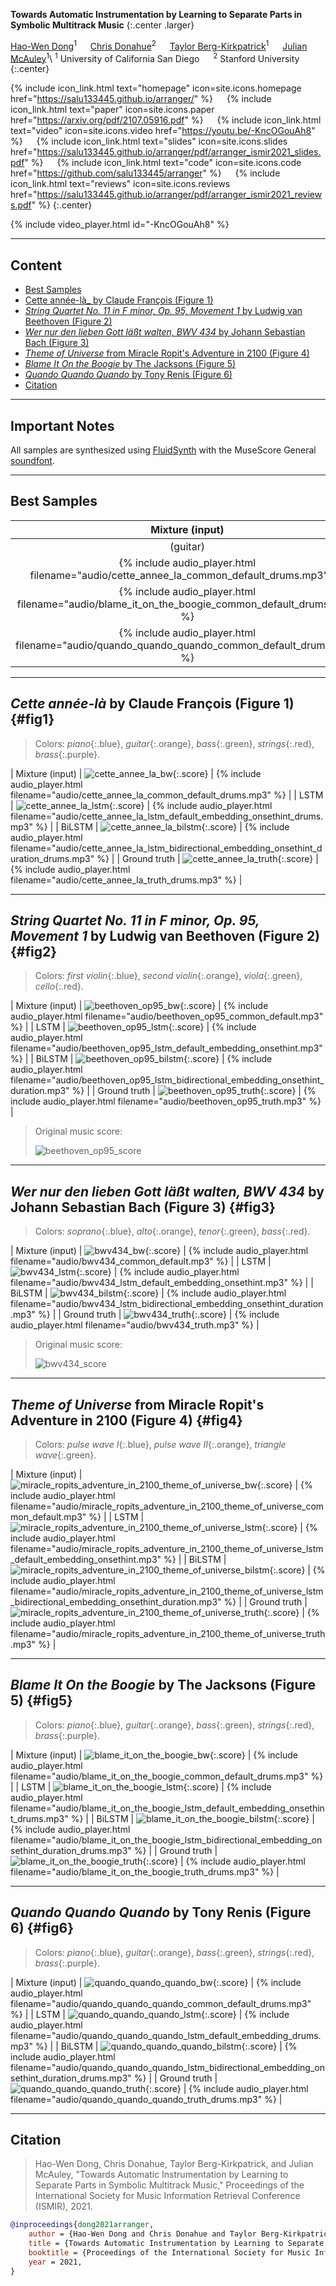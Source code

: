 __Towards Automatic Instrumentation by Learning to Separate Parts in Symbolic Multitrack Music__
{:.center .larger}

[Hao-Wen Dong](https://salu133445.github.io/)<sup>1</sup> &emsp;
[Chris Donahue](https://chrisdonahue.com/)<sup>2</sup> &emsp;
[Taylor Berg-Kirkpatrick](https://cseweb.ucsd.edu/~tberg/)<sup>1</sup> &emsp;
[Julian McAuley](https://cseweb.ucsd.edu/~jmcauley/)<sup>1</sup>\\
<sup>1</sup> University of California San Diego &emsp;
<sup>2</sup> Stanford University
{:.center}

{% include icon_link.html text="homepage" icon=site.icons.homepage href="https://salu133445.github.io/arranger/" %} &emsp;
{% include icon_link.html text="paper" icon=site.icons.paper href="https://arxiv.org/pdf/2107.05916.pdf" %} &emsp;
{% include icon_link.html text="video" icon=site.icons.video href="https://youtu.be/-KncOGouAh8" %} &emsp;
{% include icon_link.html text="slides" icon=site.icons.slides href="https://salu133445.github.io/arranger/pdf/arranger_ismir2021_slides.pdf" %} &emsp;
{% include icon_link.html text="code" icon=site.icons.code href="https://github.com/salu133445/arranger" %} &emsp;
{% include icon_link.html text="reviews" icon=site.icons.reviews href="https://salu133445.github.io/arranger/pdf/arranger_ismir2021_reviews.pdf" %}
{:.center}

{% include video_player.html id="-KncOGouAh8" %}

---

## Content

- [Best Samples](#best-samples)
- [Cette année-là_ by Claude François (Figure 1)](#fig1)
- [_String Quartet No. 11 in F minor, Op. 95, Movement 1_ by Ludwig van Beethoven (Figure 2)](#fig2)
- [_Wer nur den lieben Gott läßt walten, BWV 434_ by Johann Sebastian Bach (Figure 3)](#fig3)
- [_Theme of Universe_ from Miracle Ropit's Adventure in 2100 (Figure 4)](#fig4)
- [_Blame It On the Boogie_ by The Jacksons (Figure 5)](#fig5)
- [_Quando Quando Quando_ by Tony Renis (Figure 6)](#fig6)
- [Citation](#citation)

---

## Important Notes

All samples are synthesized using [FluidSynth](https://www.fluidsynth.org/) with the MuseScore General [soundfont](https://musescore.org/en/handbook/3/soundfonts-and-sfz-files).

---

## Best Samples

<div class="table-wrapper" markdown="block">

| Mixture (input) | Predicted instrumentation (output) |
|:-:|:-:|
| (guitar) | (piano, guitar, bass, strings, brass) |
| {% include audio_player.html filename="audio/cette_annee_la_common_default_drums.mp3" %} | {% include audio_player.html filename="audio/cette_annee_la_lstm_bidirectional_embedding_onsethint_duration_drums.mp3" %} |
| {% include audio_player.html filename="audio/blame_it_on_the_boogie_common_default_drums.mp3" %} | {% include audio_player.html filename="audio/blame_it_on_the_boogie_lstm_bidirectional_embedding_onsethint_duration_drums.mp3" %} |
| {% include audio_player.html filename="audio/quando_quando_quando_common_default_drums.mp3" %} | {% include audio_player.html filename="audio/quando_quando_quando_lstm_bidirectional_embedding_onsethint_duration_drums.mp3" %} |

</div>

---

## _Cette année-là_ by Claude François (Figure 1) {#fig1}

> Colors: _piano_{:.blue}, _guitar_{:.orange}, _bass_{:.green}, _strings_{:.red}, _brass_{:.purple}.

<div class="table-wrapper" markdown="block">

| Mixture (input) | ![cette_annee_la_bw](images/cette_annee_la_bw.png){:.score} | {% include audio_player.html filename="audio/cette_annee_la_common_default_drums.mp3" %} |
| LSTM | ![cette_annee_la_lstm](images/cette_annee_la_lstm.png){:.score} | {% include audio_player.html filename="audio/cette_annee_la_lstm_default_embedding_onsethint_drums.mp3" %} |
| BiLSTM | ![cette_annee_la_bilstm](images/cette_annee_la_bilstm.png){:.score} | {% include audio_player.html filename="audio/cette_annee_la_lstm_bidirectional_embedding_onsethint_duration_drums.mp3" %} |
| Ground truth | ![cette_annee_la_truth](images/cette_annee_la_truth.png){:.score} | {% include audio_player.html filename="audio/cette_annee_la_truth_drums.mp3" %} |

</div>

---

## _String Quartet No. 11 in F minor, Op. 95, Movement 1_ by Ludwig van Beethoven (Figure 2) {#fig2}

> Colors: _first violin_{:.blue}, _second violin_{:.orange}, _viola_{:.green}, _cello_{:.red}.

<div class="table-wrapper" markdown="block">

| Mixture (input) | ![beethoven_op95_bw](images/beethoven_op95_bw.png){:.score} | {% include audio_player.html filename="audio/beethoven_op95_common_default.mp3" %} |
| LSTM | ![beethoven_op95_lstm](images/beethoven_op95_lstm.png){:.score} | {% include audio_player.html filename="audio/beethoven_op95_lstm_default_embedding_onsethint.mp3" %} |
| BiLSTM | ![beethoven_op95_bilstm](images/beethoven_op95_bilstm.png){:.score} | {% include audio_player.html filename="audio/beethoven_op95_lstm_bidirectional_embedding_onsethint_duration.mp3" %} |
| Ground truth | ![beethoven_op95_truth](images/beethoven_op95_truth.png){:.score} | {% include audio_player.html filename="audio/beethoven_op95_truth.mp3" %} |

</div>

> Original music score:
>
> ![beethoven_op95_score](images/beethoven_op95_score.png)

---

## _Wer nur den lieben Gott läßt walten, BWV 434_ by Johann Sebastian Bach (Figure 3) {#fig3}

> Colors: _soprano_{:.blue}, _alto_{:.orange}, _tenor_{:.green}, _bass_{:.red}.

<div class="table-wrapper" markdown="block">

| Mixture (input) | ![bwv434_bw](images/bwv434_bw.png){:.score} | {% include audio_player.html filename="audio/bwv434_common_default.mp3" %} |
| LSTM | ![bwv434_lstm](images/bwv434_lstm.png){:.score} | {% include audio_player.html filename="audio/bwv434_lstm_default_embedding_onsethint.mp3" %} |
| BiLSTM | ![bwv434_bilstm](images/bwv434_bilstm.png){:.score} | {% include audio_player.html filename="audio/bwv434_lstm_bidirectional_embedding_onsethint_duration.mp3" %} |
| Ground truth | ![bwv434_truth](images/bwv434_truth.png){:.score} | {% include audio_player.html filename="audio/bwv434_truth.mp3" %} |

</div>

> Original music score:
>
> ![bwv434_score](images/bwv434_score.png)

---

## _Theme of Universe_ from Miracle Ropit's Adventure in 2100 (Figure 4) {#fig4}

> Colors: _pulse wave I_{:.blue}, _pulse wave II_{:.orange}, _triangle wave_{:.green}.

<div class="table-wrapper" markdown="block">

| Mixture (input) | ![miracle_ropits_adventure_in_2100_theme_of_universe_bw](images/miracle_ropits_adventure_in_2100_theme_of_universe_bw.png){:.score} | {% include audio_player.html filename="audio/miracle_ropits_adventure_in_2100_theme_of_universe_common_default.mp3" %} |
| LSTM | ![miracle_ropits_adventure_in_2100_theme_of_universe_lstm](images/miracle_ropits_adventure_in_2100_theme_of_universe_lstm.png){:.score} | {% include audio_player.html filename="audio/miracle_ropits_adventure_in_2100_theme_of_universe_lstm_default_embedding_onsethint.mp3" %} |
| BiLSTM | ![miracle_ropits_adventure_in_2100_theme_of_universe_bilstm](images/miracle_ropits_adventure_in_2100_theme_of_universe_bilstm.png){:.score} | {% include audio_player.html filename="audio/miracle_ropits_adventure_in_2100_theme_of_universe_lstm_bidirectional_embedding_onsethint_duration.mp3" %} |
| Ground truth | ![miracle_ropits_adventure_in_2100_theme_of_universe_truth](images/miracle_ropits_adventure_in_2100_theme_of_universe_truth.png){:.score} | {% include audio_player.html filename="audio/miracle_ropits_adventure_in_2100_theme_of_universe_truth.mp3" %} |

</div>

---

## _Blame It On the Boogie_ by The Jacksons (Figure 5) {#fig5}

> Colors: _piano_{:.blue}, _guitar_{:.orange}, _bass_{:.green}, _strings_{:.red}, _brass_{:.purple}.

<div class="table-wrapper" markdown="block">

| Mixture (input) | ![blame_it_on_the_boogie_bw](images/blame_it_on_the_boogie_bw.png){:.score} | {% include audio_player.html filename="audio/blame_it_on_the_boogie_common_default_drums.mp3" %} |
| LSTM | ![blame_it_on_the_boogie_lstm](images/blame_it_on_the_boogie_lstm.png){:.score} | {% include audio_player.html filename="audio/blame_it_on_the_boogie_lstm_default_embedding_onsethint_drums.mp3" %} |
| BiLSTM | ![blame_it_on_the_boogie_bilstm](images/blame_it_on_the_boogie_bilstm.png){:.score} | {% include audio_player.html filename="audio/blame_it_on_the_boogie_lstm_bidirectional_embedding_onsethint_duration_drums.mp3" %} |
| Ground truth | ![blame_it_on_the_boogie_truth](images/blame_it_on_the_boogie_truth.png){:.score} | {% include audio_player.html filename="audio/blame_it_on_the_boogie_truth_drums.mp3" %} |

</div>

---

## _Quando Quando Quando_ by Tony Renis (Figure 6) {#fig6}

> Colors: _piano_{:.blue}, _guitar_{:.orange}, _bass_{:.green}, _strings_{:.red}, _brass_{:.purple}.

<div class="table-wrapper" markdown="block">

| Mixture (input) | ![quando_quando_quando_bw](images/quando_quando_quando_bw.png){:.score} | {% include audio_player.html filename="audio/quando_quando_quando_common_default_drums.mp3" %} |
| LSTM | ![quando_quando_quando_lstm](images/quando_quando_quando_lstm.png){:.score} | {% include audio_player.html filename="audio/quando_quando_quando_lstm_default_embedding_drums.mp3" %} |
| BiLSTM | ![quando_quando_quando_bilstm](images/quando_quando_quando_bilstm.png){:.score} | {% include audio_player.html filename="audio/quando_quando_quando_lstm_bidirectional_embedding_onsethint_duration_drums.mp3" %} |
| Ground truth | ![quando_quando_quando_truth](images/quando_quando_quando_truth.png){:.score} | {% include audio_player.html filename="audio/quando_quando_quando_truth_drums.mp3" %} |

</div>

---

## Citation

> Hao-Wen Dong, Chris Donahue, Taylor Berg-Kirkpatrick, and Julian McAuley, "Towards Automatic Instrumentation by Learning to Separate Parts in Symbolic Multitrack Music," Proceedings of the International Society for Music Information Retrieval Conference (ISMIR), 2021.

```bibtex
@inproceedings{dong2021arranger,
    author = {Hao-Wen Dong and Chris Donahue and Taylor Berg-Kirkpatrick and Julian McAuley},
    title = {Towards Automatic Instrumentation by Learning to Separate Parts in Symbolic Multitrack Music},
    booktitle = {Proceedings of the International Society for Music Information Retrieval Conference (ISMIR)},
    year = 2021,
}
```

